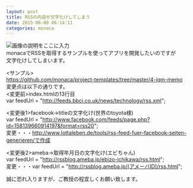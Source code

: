```yaml
---
layout: post
title: RSSの内容が文字化けしてしまう
date: 2015-06-08 06:14:11
categories: monaca
---
```

<p><img src="https://i.stack.imgur.com/zVyZb.jpg" alt="画像の説明をここに入力"><br>
monacaでRSSを取得するサンプルを使ってアプリを開発したいのですが<br>
文字化けしてしまいます。</p>

<p>&lt;サンプル><br>
<a href="https://github.com/monaca/project-templates/tree/master/4-jqm-memo" rel="nofollow noreferrer">https://github.com/monaca/project-templates/tree/master/4-jqm-memo</a><br>
変更点は以下の通りです。<br>
&lt;変更前>index.htmlの13行目<br>
var feedUrl = "<a href="http://feeds.bbci.co.uk/news/technology/rss.xml" rel="nofollow noreferrer">http://feeds.bbci.co.uk/news/technology/rss.xml</a>";</p>

<p>&lt;変更後1>facebook→titleの文字化け(世界のtoyota様)<br>
var feedUrl = "<a href="http://www.facebook.com/feeds/page.php?id=158139660914197&amp;format=rss20" rel="nofollow noreferrer">http://www.facebook.com/feeds/page.php?id=158139660914197&amp;format=rss20</a>";<br>
変更・・・<a href="http://www.lottaleben.de/tools/rss-feed-fuer-facebook-seiten-generieren/%E3%81%A7%E4%BD%9C%E6%88%90" rel="nofollow noreferrer">http://www.lottaleben.de/tools/rss-feed-fuer-facebook-seiten-generieren/で作成</a></p>

<p>&lt;変更後2>ameba→取得年月日の文字化け(エビちゃん)<br>
var feedUrl = "<a href="http://rssblog.ameba.jp/ebizo-ichikawa/rss.html" rel="nofollow noreferrer">http://rssblog.ameba.jp/ebizo-ichikawa/rss.html</a>";<br>
変更・・・var feedUrl = "<a href="http://rssblog.ameba.jp/(%E3%82%A2%E3%83%A1%E3%83%BC%E3%83%90ID)/rss.html" rel="nofollow noreferrer">http://rssblog.ameba.jp/(アメーバID)/rss.html</a>";</p>

<p>誠に恐れ入りますが、ご教授の程宜しくお願い致します。</p>
